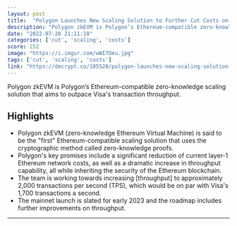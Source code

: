 ```yaml
---
layout: post
title:  "Polygon Launches New Scaling Solution to Further Cut Costs on Ethereum"
description: "Polygon zkEVM is Polygon’s Ethereum-compatible zero-knowledge scaling solution that aims to outpace Visa's transaction throughput."
date: "2022-07-20 21:11:10"
categories: ['cut', 'scaling', 'costs']
score: 252
image: "https://i.imgur.com/wWI7Oeu.jpg"
tags: ['cut', 'scaling', 'costs']
link: "https://decrypt.co/105520/polygon-launches-new-scaling-solution-further-cut-costs-ethereum?utm_source=telegram&amp;utm_medium=social&amp;utm_campaign=smt"
---
```


Polygon zkEVM is Polygon’s Ethereum-compatible zero-knowledge scaling solution that aims to outpace Visa's transaction throughput.

## Highlights

- Polygon zkEVM (zero-knowledge Ethereum Virtual Machine) is said to be the "first" Ethereum-compatible scaling solution that uses the cryptographic method called zero-knowledge proofs.
- Polygon's key promises include a significant reduction of current layer-1 Ethereum network costs, as well as a dramatic increase in throughput capability, all while inheriting the security of the Ethereum blockchain.
- The team is working towards increasing [throughput] to approximately 2,000 transactions per second (TPS), which would be on par with Visa's 1,700 transactions a second.
- The mainnet launch is slated for early 2023 and the roadmap includes further improvements on throughput.

---

